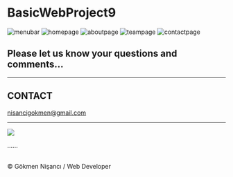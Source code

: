 # BasicWebProject9

![menubar](https://user-images.githubusercontent.com/91744618/138575057-731a82c1-c89d-4f06-8f0c-062cb470a27d.png)
![homepage](https://user-images.githubusercontent.com/91744618/138575061-be82f8d1-d053-469f-a86c-adb8c2839bb3.png)
![aboutpage](https://user-images.githubusercontent.com/91744618/138575062-b760077b-9fcf-4a1a-b685-d788a58f5ed8.png)
![teampage](https://user-images.githubusercontent.com/91744618/138575063-6d845f90-200e-4ce1-ba20-59a02f6f5986.png)
![contactpage](https://user-images.githubusercontent.com/91744618/138575064-e4c5cbba-e490-4c78-8e97-c4f62550c2ed.png)


<h2>Please let us know your questions and comments... </h2>
<hr>
<h2> CONTACT </h2>
<a href = "http://www.gmail.com" > nisancigokmen@gmail.com</a> <br>
<hr>
<div>
<img src="https://media3.giphy.com/media/TNf5oSRelTeI8/giphy.gif?cid=ecf05e47v0zmri5hasq5op4l6oab41o68t6iqc05owkl3vtl&rid=giphy.gif&ct=g">
  
  
  
  
......
</div><br>
&copy; Gökmen Nişancı / Web Developer
